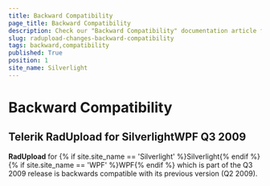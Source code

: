 ```yaml
---
title: Backward Compatibility
page_title: Backward Compatibility
description: Check our "Backward Compatibility" documentation article for the RadUpload WPF control.
slug: radupload-changes-backward-compatibility
tags: backward,compatibility
published: True
position: 1
site_name: Silverlight
---
```


# Backward Compatibility



## Telerik RadUpload for SilverlightWPF Q3 2009

__RadUpload__ for {% if site.site_name == 'Silverlight' %}Silverlight{% endif %}{% if site.site_name == 'WPF' %}WPF{% endif %} which is part of the Q3 2009 release is backwards compatible with its previous version (Q2 2009).

